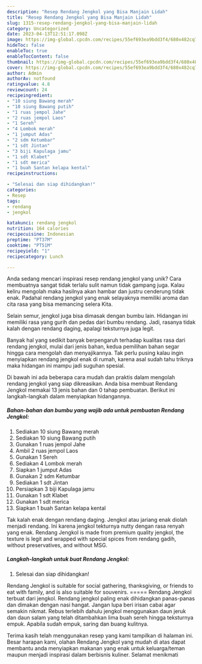 ```yaml
---
description: "Resep Rendang Jengkol yang Bisa Manjain Lidah"
title: "Resep Rendang Jengkol yang Bisa Manjain Lidah"
slug: 1315-resep-rendang-jengkol-yang-bisa-manjain-lidah
category: Uncategorized
date: 2023-04-13T12:51:17.098Z
image: https://img-global.cpcdn.com/recipes/55ef693ea9bdd3f4/680x482cq70/rendang-jengkol-foto-resep-utama.jpg
hideToc: false
enableToc: true
enableTocContent: false
thumbnail: https://img-global.cpcdn.com/recipes/55ef693ea9bdd3f4/680x482cq70/rendang-jengkol-foto-resep-utama.jpg
cover: https://img-global.cpcdn.com/recipes/55ef693ea9bdd3f4/680x482cq70/rendang-jengkol-foto-resep-utama.jpg
author: Admin
authorAv: notfound
ratingvalue: 4.8
reviewcount: 24
recipeingredient:
- "10 siung Bawang merah"
- "10 siung Bawang putih"
- "1 ruas jempol Jahe"
- "2 ruas jempol Laos"
- "1 Sereh"
- "4 Lombok merah"
- "1 jumput Adas"
- "2 sdm Ketumbar"
- "1 sdt Jintan"
- "3 biji Kapulaga jamu"
- "1 sdt Klabet"
- "1 sdt merica"
- "1 buah Santan kelapa kental"
recipeinstructions:

- "Selesai dan siap dihidangkan!"
categories:
- Resep
tags:
- rendang
- jengkol

katakunci: rendang jengkol 
nutrition: 164 calories
recipecuisine: Indonesian
preptime: "PT37M"
cooktime: "PT51M"
recipeyield: "1"
recipecategory: Lunch

---
```





Anda sedang mencari inspirasi resep rendang jengkol yang unik? Cara membuatnya sangat tidak terlalu sulit namun tidak gampang juga. Kalau keliru mengolah maka hasilnya akan hambar dan justru cenderung tidak enak. Padahal rendang jengkol yang enak selayaknya memiliki aroma dan cita rasa yang bisa memancing selera Kita.





Selain semur, jengkol juga bisa dimasak dengan bumbu lain. Hidangan ini memiliki rasa yang gurih dan pedas dari bumbu rendang. Jadi, rasanya tidak kalah dengan rendang daging, apalagi teksturnya juga legit.

Banyak hal yang sedikit banyak berpengaruh terhadap kualitas rasa dari rendang jengkol, mulai dari jenis bahan, kedua pemilihan bahan segar hingga cara mengolah dan menyajikannya. Tak perlu pusing kalau ingin menyiapkan rendang jengkol enak di rumah, karena asal sudah tahu triknya maka hidangan ini mampu jadi suguhan spesial.






Di bawah ini ada beberapa cara mudah dan praktis dalam mengolah rendang jengkol yang siap dikreasikan. Anda bisa membuat Rendang Jengkol memakai 13 jenis bahan dan 0 tahap pembuatan. Berikut ini langkah-langkah dalam menyiapkan hidangannya.

<!--inarticleads1-->

##### Bahan-bahan dan bumbu yang wajib ada untuk pembuatan Rendang Jengkol:

1. Sediakan 10 siung Bawang merah
1. Sediakan 10 siung Bawang putih
1. Gunakan 1 ruas jempol Jahe
1. Ambil 2 ruas jempol Laos
1. Gunakan 1 Sereh
1. Sediakan 4 Lombok merah
1. Siapkan 1 jumput Adas
1. Gunakan 2 sdm Ketumbar
1. Sediakan 1 sdt Jintan
1. Persiapkan 3 biji Kapulaga jamu
1. Gunakan 1 sdt Klabet
1. Gunakan 1 sdt merica
1. Siapkan 1 buah Santan kelapa kental


Tak kalah enak dengan rendang daging. Jengkol atau jariang enak diolah menjadi rendang. Ini karena jengkol tekturnya nutty dengan rasa renyah yang enak. Rendang Jengkol is made from premium quality jengkol, the texture is legit and wrapped with special spices from rendang gadih, without preservatives, and without MSG. 

<!--inarticleads2-->

##### Langkah-langkah untuk buat Rendang Jengkol:


1. Selesai dan siap dihidangkan!

Rendang Jengkol is suitable for social gathering, thanksgiving, or friends to eat with family, and is also suitable for souvenirs. ===== Rendang Jengkol terbuat dari jengkol. Rendang jengkol paling enak dihidangkan panas-panas dan dimakan dengan nasi hangat. Jangan lupa beri irisan cabai agar semakin nikmat. Rebus terlebih dahulu jengkol menggunakan daun jeruk dan daun salam yang telah ditambahkan lima buah sereh hingga teksturnya empuk. Apabila sudah empuk, saring dan buang kulitnya. 

Terima kasih telah menggunakan resep yang kami tampilkan di halaman ini. Besar harapan kami, olahan Rendang Jengkol yang mudah di atas dapat membantu anda menyiapkan makanan yang enak untuk keluarga/teman maupun menjadi inspirasi dalam berbisnis kuliner. Selamat menikmati
